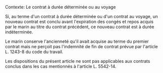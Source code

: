 Contexte: Le contrat à durée déterminée ou au voyage

Si, au terme d'un contrat à durée déterminée ou d'un contrat au voyage, un nouveau contrat est conclu avant l'expiration des congés et repos acquis par le marin au titre du contrat précédent, ce nouveau contrat est à durée indéterminée.

Le marin conserve l'ancienneté qu'il avait acquise au terme du premier contrat mais ne perçoit pas l'indemnité de fin de contrat prévue par l'article L. 1243-8 du code du travail.

Les dispositions du présent article ne sont pas applicables aux contrats conclus dans les cas mentionnés à l'article L. 5542-14.